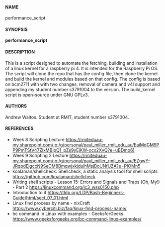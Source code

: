 #### NAME
performance_script

#### SYNOPSIS
**performance_script**

#### DESCRIPTION
This is a script designed to automate the fetching, building and installation of a linux kernel for a raspberry pi 4. It is intended for the Raspberry Pi OS. The script will clone the repo that has the config file, then clone the kernel and build the kernel and modules based on that config. The config is based on bcm2711 with with two changes: removal of camera and v4l support and appending my student number s3791004 to the version. The build_kernel script is open-source under GNU GPLv3.

#### AUTHORS
Andrew Waltos. Student at RMIT, student number s3791004.

#### REFERENCES
+ Week 8 Scripting Lecture <https://rmiteduau-my.sharepoint.com/:p:/g/personal/paul_miller_rmit_edu_au/EaiMdGM9PP9PmTStV47ZixMBipQ1_pZs9yEjKW-ocx2XvQ?e=uBDmo6)>
+ Week 9 Scripting 2 Lecture <https://rmiteduau-my.sharepoint.com/:p:/g/personal/paul_miller_rmit_edu_au/EZgwY-JRqpdEjgccN9SeCM8BmqwjxkjduihMsjBoUNfUZA?e=PIOMn5>
+ koalaman/shellcheck: Shellcheck, a static analysis tool for shell scripts <https://github.com/koalaman/shellcheck>
+ Writing shell scripts - Lesson 15: Errors and Signals and Traps (Oh, My!) - Part 2 <https://linuxcommand.org/lc3_wss0150.php>
+ Introduction to if <https://tldp.org/LDP/Bash-Beginners-Guide/html/sect_07_01.html>
+ Linux find process by name - nixCraft <https://www.cyberciti.biz/faq/linux-find-process-name/>
+ bc command in Linux with examples - GeeksforGeeks <https://www.geeksforgeeks.org/bc-command-linux-examples/>

